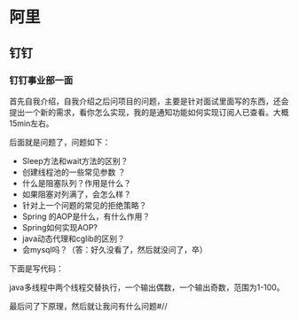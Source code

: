 # 阿里

## 钉钉

### 钉钉事业部一面

首先自我介绍，自我介绍之后问项目的问题，主要是针对面试里面写的东西，还会提出一个新的需求，看你怎么实现，我的是通知功能如何实现订阅人已查看。大概15min左右。

后面就是问题了，问题如下：

- Sleep方法和wait方法的区别？
- 创建线程池的一些常见参数 ？
- 什么是阻塞队列？作用是什么？
- 如果阻塞对列满了，会怎么样？
- 针对上一个问题的常见的拒绝策略？
- Spring 的AOP是什么，有什么作用？
- Spring如何实现AOP?
- java动态代理和cglib的区别？
- 会mysql吗？（答：好久没看了，然后就没问了，卒）

下面是写代码：

java多线程中两个线程交替执行，一个输出偶数，一个输出奇数，范围为1-100。

最后问了下原理，然后就让我问有什么问题#//



